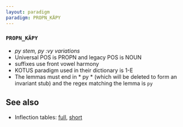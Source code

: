 ```yaml
---
layout: paradigm
paradigm: PROPN_KÄPY
---
```

### ` PROPN_KÄPY `

* _py stem, py :vy variations_
* Universal POS is PROPN and legacy POS is NOUN
* suffixes use front vowel harmony
* KOTUS paradigm used in their dictionary is 1-E
* The lemmas must end in * py * (which will be deleted to form an invariant stub) and the regex matching the lemma is ` py `

## See also

* Inflection tables: [full](gen/K/Käpy.html), [short](gen/K/Käpy_wikt.html)

